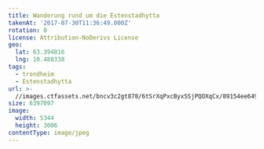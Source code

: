 ```yaml
---
title: Wanderung rund um die Estenstadhytta
takenAt: '2017-07-30T11:36:49.000Z'
rotation: 0
license: Attribution-NoDerivs License
geo:
  lat: 63.394816
  lng: 10.488338
tags:
  - trondheim
  - Estenstadhytta
url: >-
  //images.ctfassets.net/bncv3c2gt878/6tSrXqPxcByxSSjPQOXqCx/89154ee649232e1fd9c771e5ffec7a91/wanderung-rund-um-die-estenstadhytta_36131697591_o
size: 6397097
image:
  width: 5344
  height: 3006
contentType: image/jpeg
---
```


